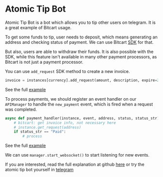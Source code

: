 # Atomic Tip Bot

Atomic Tip Bot is a bot which allows you to tip other users on telegram. It is a great example of Bitcart usage.

To get some funds to tip, user needs to deposit, which means generating an address and checking status of payment. We can use Bitcart [SDK](https://sdk.bitcart.ai) for that.

But also, users are able to withdraw their funds. It is also possible with the SDK, while this feature isn't available in many other payment processors, as Bitcart is not just a payment processor.

You can use `add_request` SDK method to create a new invoice.

```python
invoice = instances[currency].add_request(amount, description, expire=20160)
```

See the full [example](https://github.com/bitcart/bitcart-sdk/blob/804a6438b1187dff5da538feba16f65a25aae86f/examples/atomic_tipbot/bot.py#L320)

To process payments, we should register an event handler on our `APIManager` to handle the `new_payment` event, which is fired when a request was completed.

```python
async def payment_handler(instance, event, address, status, status_str):
    # bitcart: get invoice info, not necessary here
    # instance.get_request(address)
    if status_str == "Paid":
        # process
```

See the full [example](https://github.com/bitcart/bitcart-sdk/blob/804a6438b1187dff5da538feba16f65a25aae86f/examples/atomic_tipbot/bot.py#L383)

We can use `manager.start_websocket()` to start listening for new events.

If you are interested, read the full explanation at github [here](https://github.com/bitcart/bitcart-sdk/blob/master/examples/atomic_tipbot/README.md) or try the atomic tip bot yourself in [telegram](https://t.me/bitcart_atomic_tipbot)
